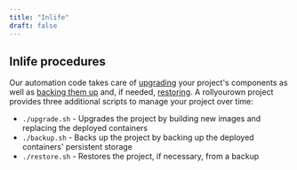 ```yaml
---
title: "Inlife"
draft: false
---
```

<!--
SPDX-FileCopyrightText: 2022 Wilfred Nicoll <xyzroller@rollyourown.xyz>
SPDX-License-Identifier: CC-BY-SA-4.0
-->

## Inlife procedures

Our automation code takes care of [upgrading](/rollyourown/how_to_use/maintain/#upgrading-a-project-deployment) your project's components as well as [backing them up](/rollyourown/how_to_use/back_up_and_restore/#how-to-back-up) and, if needed, [restoring](/rollyourown/how_to_use/back_up_and_restore/#how-to-restore). A rollyourown project provides three additional scripts to manage your project over time:

- `./upgrade.sh` - Upgrades the project by building new images and replacing the deployed containers
- `./backup.sh` - Backs up the project by backing up the deployed containers' persistent storage
- `./restore.sh` - Restores the project, if necessary, from a backup
